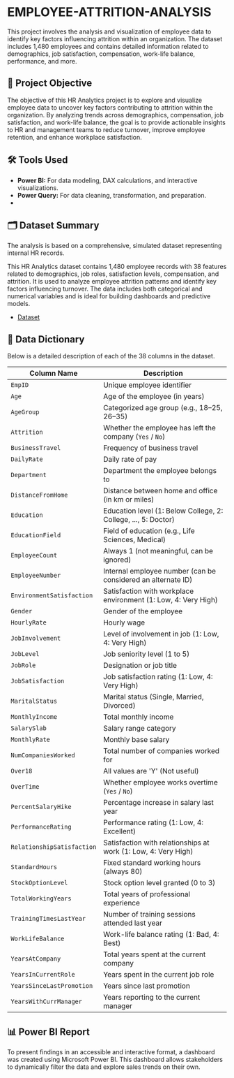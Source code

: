 # EMPLOYEE-ATTRITION-ANALYSIS
This project involves the analysis and visualization of employee data to identify key factors influencing attrition within an organization. The dataset includes 1,480 employees and contains detailed information related to demographics, job satisfaction, compensation, work-life balance, performance, and more.

## 🎯 Project Objective

The objective of this HR Analytics project is to explore and visualize employee data to uncover key factors contributing to attrition within the organization. By analyzing trends across demographics, compensation, job satisfaction, and work-life balance, the goal is to provide actionable insights to HR and management teams to reduce turnover, improve employee retention, and enhance workplace satisfaction.

## 🛠️ Tools Used
*   **Power BI:** For data modeling, DAX calculations, and interactive visualizations.
*   **Power Query:** For data cleaning, transformation, and preparation.
*   
## 🗂️ Dataset Summary

The analysis is based on a comprehensive, simulated dataset representing internal HR records.

This HR Analytics dataset contains 1,480 employee records with 38 features related to demographics, job roles, satisfaction levels, compensation, and attrition.
It is used to analyze employee attrition patterns and identify key factors influencing turnover.
The data includes both categorical and numerical variables and is ideal for building dashboards and predictive models.

- <a href="https://github.com/NITHISH261426/EMPLOYEE-ATTRITION-ANALYSIS/blob/main/HR_Analytics.csv">Dataset</a>

## 📖 Data Dictionary

Below is a detailed description of each of the 38 columns in the dataset.



| Column Name                | Description                                                    |
| -------------------------- | -------------------------------------------------------------- |
| `EmpID`                    | Unique employee identifier                                     |
| `Age`                      | Age of the employee (in years)                                 |
| `AgeGroup`                 | Categorized age group (e.g., 18–25, 26–35)                     |
| `Attrition`                | Whether the employee has left the company (`Yes` / `No`)       |
| `BusinessTravel`           | Frequency of business travel                                   |
| `DailyRate`                | Daily rate of pay                                              |
| `Department`               | Department the employee belongs to                             |
| `DistanceFromHome`         | Distance between home and office (in km or miles)              |
| `Education`                | Education level (1: Below College, 2: College, ..., 5: Doctor) |
| `EducationField`           | Field of education (e.g., Life Sciences, Medical)              |
| `EmployeeCount`            | Always 1 (not meaningful, can be ignored)                      |
| `EmployeeNumber`           | Internal employee number (can be considered an alternate ID)   |
| `EnvironmentSatisfaction`  | Satisfaction with workplace environment (1: Low, 4: Very High) |
| `Gender`                   | Gender of the employee                                         |
| `HourlyRate`               | Hourly wage                                                    |
| `JobInvolvement`           | Level of involvement in job (1: Low, 4: Very High)             |
| `JobLevel`                 | Job seniority level (1 to 5)                                   |
| `JobRole`                  | Designation or job title                                       |
| `JobSatisfaction`          | Job satisfaction rating (1: Low, 4: Very High)                 |
| `MaritalStatus`            | Marital status (Single, Married, Divorced)                     |
| `MonthlyIncome`            | Total monthly income                                           |
| `SalarySlab`               | Salary range category                                          |
| `MonthlyRate`              | Monthly base salary                                            |
| `NumCompaniesWorked`       | Total number of companies worked for                           |
| `Over18`                   | All values are 'Y' (Not useful)                                |
| `OverTime`                 | Whether employee works overtime (`Yes` / `No`)                 |
| `PercentSalaryHike`        | Percentage increase in salary last year                        |
| `PerformanceRating`        | Performance rating (1: Low, 4: Excellent)                      |
| `RelationshipSatisfaction` | Satisfaction with relationships at work (1: Low, 4: Very High) |
| `StandardHours`            | Fixed standard working hours (always 80)                       |
| `StockOptionLevel`         | Stock option level granted (0 to 3)                            |
| `TotalWorkingYears`        | Total years of professional experience                         |
| `TrainingTimesLastYear`    | Number of training sessions attended last year                 |
| `WorkLifeBalance`          | Work-life balance rating (1: Bad, 4: Best)                     |
| `YearsAtCompany`           | Total years spent at the current company                       |
| `YearsInCurrentRole`       | Years spent in the current job role                            |
| `YearsSinceLastPromotion`  | Years since last promotion                                     |
| `YearsWithCurrManager`     | Years reporting to the current manager                         |

## 📊 Power BI Report

To present findings in an accessible and interactive format, a dashboard was created using Microsoft Power BI. This dashboard allows stakeholders to dynamically filter the data and explore sales trends on their own.


